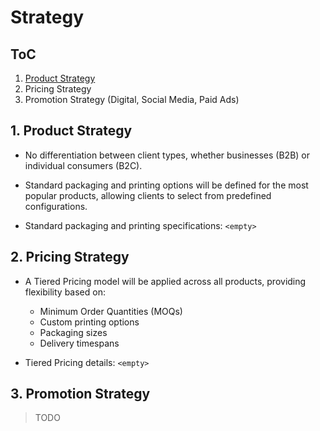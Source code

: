 # Strategy

## ToC
1. [Product Strategy](#1-product-strategy)
2. Pricing Strategy
3. Promotion Strategy (Digital, Social Media, Paid Ads)


## 1. Product Strategy

- No differentiation between client types, whether businesses (B2B) or individual consumers (B2C).

- Standard packaging and printing options will be defined for the most popular products, allowing clients to select from predefined configurations.

- Standard packaging and printing specifications: `<empty>`

## 2. Pricing Strategy

- A Tiered Pricing model will be applied across all products, providing flexibility based on:
    - Minimum Order Quantities (MOQs)
    - Custom printing options
    - Packaging sizes
    - Delivery timespans
    
- Tiered Pricing details: `<empty>`

## 3. Promotion Strategy
> TODO